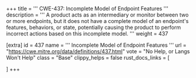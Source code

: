 +++
title = '''
CWE-437: Incomplete Model of Endpoint Features
'''
description	= '''
A product acts as an intermediary or monitor between two or more endpoints, but it does not have a complete model of an endpoint's features, behaviors, or state, potentially causing the product to perform incorrect actions based on this incomplete model.
'''
weight = 437

[extra]
id = 437
name = '''
Incomplete Model of Endpoint Features
'''
url = "https://cwe.mitre.org/data/definitions/437.html"
vote = "No Help, or Langs Won't Help"
class = "Base"
clippy_helps = false
rust_docs_links = [
	
]
+++
